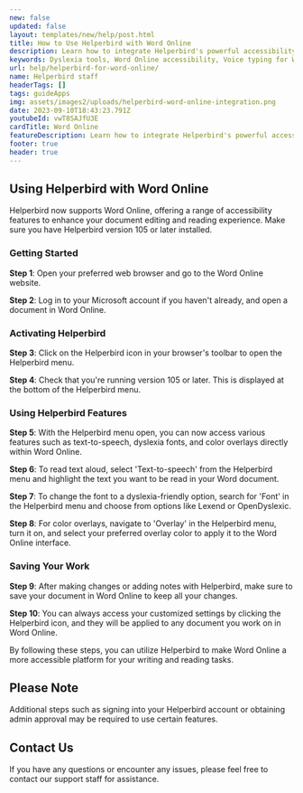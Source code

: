```yaml
---
new: false
updated: false
layout: templates/new/help/post.html
title: How to Use Helperbird with Word Online
description: Learn how to integrate Helperbird's powerful accessibility tools with Word Online to make document editing and reading more accessible.
keywords: Dyslexia tools, Word Online accessibility, Voice typing for Word, Text to speech for Word, Dyslexia fonts for Word, Helperbird for Edge, Helperbird for Firefox, Helperbird for Chrome, Lexend for Word, OpenDyslexic for Word
url: help/helperbird-for-word-online/
name: Helperbird staff
headerTags: []
tags: guideApps
img: assets/images2/uploads/helperbird-word-online-integration.png
date: 2023-09-10T18:43:23.791Z
youtubeId: vwT8SAJfU3E
cardTitle: Word Online
featureDescription: Learn how to integrate Helperbird's powerful accessibility tools with Word Online. Our step-by-step guide makes it easy to enhance your document editing and reading experience, with features like dyslexia fonts, text to speech, and more.
footer: true
header: true
---
```


## Using Helperbird with Word Online

Helperbird now supports Word Online, offering a range of accessibility features to enhance your document editing and reading experience. Make sure you have Helperbird version 105 or later installed.

### Getting Started

**Step 1**: Open your preferred web browser and go to the Word Online website.

**Step 2**: Log in to your Microsoft account if you haven't already, and open a document in Word Online.

### Activating Helperbird

**Step 3**: Click on the Helperbird icon in your browser's toolbar to open the Helperbird menu.

**Step 4**: Check that you're running version 105 or later. This is displayed at the bottom of the Helperbird menu.

### Using Helperbird Features

**Step 5**: With the Helperbird menu open, you can now access various features such as text-to-speech, dyslexia fonts, and color overlays directly within Word Online.

**Step 6**: To read text aloud, select 'Text-to-speech' from the Helperbird menu and highlight the text you want to be read in your Word document.

**Step 7**: To change the font to a dyslexia-friendly option, search for 'Font' in the Helperbird menu and choose from options like Lexend or OpenDyslexic.

**Step 8**: For color overlays, navigate to 'Overlay' in the Helperbird menu, turn it on, and select your preferred overlay color to apply it to the Word Online interface.

### Saving Your Work

**Step 9**: After making changes or adding notes with Helperbird, make sure to save your document in Word Online to keep all your changes.

**Step 10**: You can always access your customized settings by clicking the Helperbird icon, and they will be applied to any document you work on in Word Online.

By following these steps, you can utilize Helperbird to make Word Online a more accessible platform for your writing and reading tasks.


## Please Note

Additional steps such as signing into your Helperbird account or obtaining admin approval may be required to use certain features.



## Contact Us

If you have any questions or encounter any issues, please feel free to contact our support staff for assistance.
